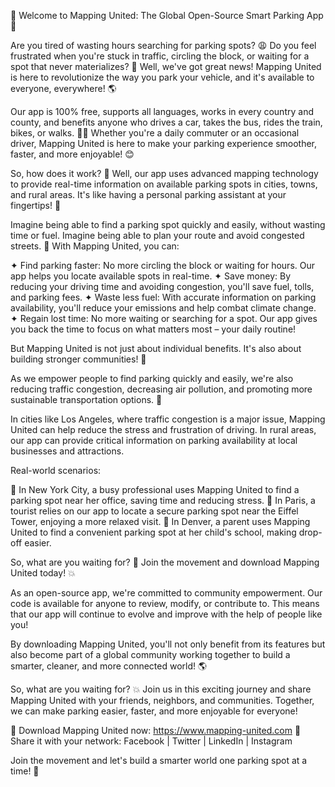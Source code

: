 🌟 Welcome to Mapping United: The Global Open-Source Smart Parking App 🌟

Are you tired of wasting hours searching for parking spots? 😩 Do you feel frustrated when you're stuck in traffic, circling the block, or waiting for a spot that never materializes? 🚗 Well, we've got great news! Mapping United is here to revolutionize the way you park your vehicle, and it's available to everyone, everywhere! 🌎

Our app is 100% free, supports all languages, works in every country and county, and benefits anyone who drives a car, takes the bus, rides the train, bikes, or walks. 🚶‍♂️ Whether you're a daily commuter or an occasional driver, Mapping United is here to make your parking experience smoother, faster, and more enjoyable! 😊

So, how does it work? 🤔 Well, our app uses advanced mapping technology to provide real-time information on available parking spots in cities, towns, and rural areas. It's like having a personal parking assistant at your fingertips! 👋

Imagine being able to find a parking spot quickly and easily, without wasting time or fuel. Imagine being able to plan your route and avoid congested streets. 🚗 With Mapping United, you can:

✦ Find parking faster: No more circling the block or waiting for hours. Our app helps you locate available spots in real-time.
✦ Save money: By reducing your driving time and avoiding congestion, you'll save fuel, tolls, and parking fees.
✦ Waste less fuel: With accurate information on parking availability, you'll reduce your emissions and help combat climate change.
✦ Regain lost time: No more waiting or searching for a spot. Our app gives you back the time to focus on what matters most – your daily routine!

But Mapping United is not just about individual benefits. It's also about building stronger communities! 💪

As we empower people to find parking quickly and easily, we're also reducing traffic congestion, decreasing air pollution, and promoting more sustainable transportation options. 🌈

In cities like Los Angeles, where traffic congestion is a major issue, Mapping United can help reduce the stress and frustration of driving. In rural areas, our app can provide critical information on parking availability at local businesses and attractions.

Real-world scenarios:

📍 In New York City, a busy professional uses Mapping United to find a parking spot near her office, saving time and reducing stress.
📍 In Paris, a tourist relies on our app to locate a secure parking spot near the Eiffel Tower, enjoying a more relaxed visit.
📍 In Denver, a parent uses Mapping United to find a convenient parking spot at her child's school, making drop-off easier.

So, what are you waiting for? 🤔 Join the movement and download Mapping United today! 💥

As an open-source app, we're committed to community empowerment. Our code is available for anyone to review, modify, or contribute to. This means that our app will continue to evolve and improve with the help of people like you!

By downloading Mapping United, you'll not only benefit from its features but also become part of a global community working together to build a smarter, cleaner, and more connected world! 🌎

So, what are you waiting for? 💥 Join us in this exciting journey and share Mapping United with your friends, neighbors, and communities. Together, we can make parking easier, faster, and more enjoyable for everyone!

📲 Download Mapping United now: https://www.mapping-united.com
💬 Share it with your network: Facebook | Twitter | LinkedIn | Instagram

Join the movement and let's build a smarter world one parking spot at a time! 🌟
